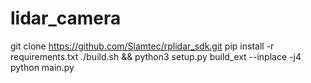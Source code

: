 # lidar_camera

git clone https://github.com/Slamtec/rplidar_sdk.git
pip install -r requirements.txt
./build.sh && python3 setup.py build_ext --inplace -j4
python main.py
